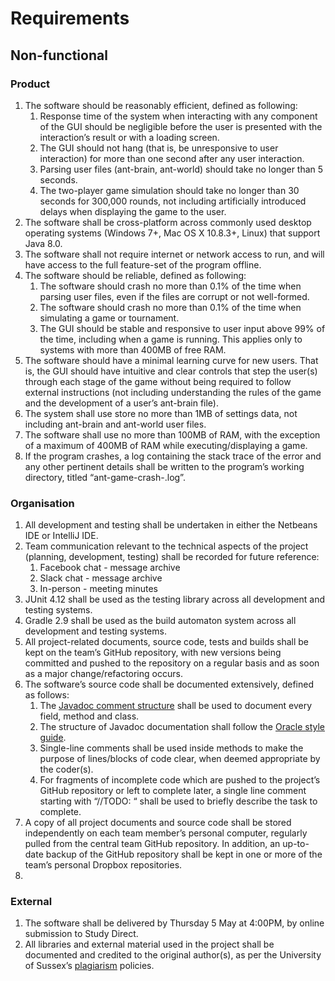 # Requirements

## Non-functional

### Product

1. The software should be reasonably efficient, defined as following:
	1. Response time of the system when interacting with any component of the GUI should be negligible before the user is presented with the interaction’s result or with a loading screen.
	2. The GUI should not hang (that is, be unresponsive to user interaction) for more than one second after any user interaction.
	3. Parsing user files (ant-brain, ant-world) should take no longer than 5 seconds.
	4. The two-player game simulation should take no longer than 30 seconds for 300,000 rounds, not including artificially introduced  delays when displaying the game to the user.
2. The software shall be cross-platform across commonly used desktop operating systems (Windows 7+, Mac OS X 10.8.3+, Linux) that support Java 8.0.
3. The software shall not require internet or network access to run, and will have access to the full feature-set of the program offline.
4. The software should be reliable, defined as following:
	1. The software should crash no more than 0.1% of the time when parsing user files, even if the files are corrupt or not well-formed.
	2. The software should crash no more than 0.1% of the time when simulating a game or tournament.
	3. The GUI should be stable and responsive to user input above 99% of the time, including when a game is running. This applies only to systems with more than 400MB of free RAM.
5. The software should have a minimal learning curve for new users. That is, the GUI should have intuitive and clear controls that step the user(s) through each stage of the game without being required to follow external instructions (not including understanding the rules of the game and the development of a user’s ant-brain file).
6. The system shall use store no more than 1MB of settings data, not including ant-brain and ant-world user files.
7. The software shall use no more than 100MB of RAM, with the exception of a maximum of 400MB of RAM while executing/displaying a game.
8. If the program crashes, a log containing the stack trace of the error and any other pertinent details shall be written to the program’s working directory, titled “ant-game-crash-<current unix time>.log”.

### Organisation

1. All development and testing shall be undertaken in either the Netbeans IDE or IntelliJ IDE.
2. Team communication relevant to the technical aspects of the project (planning, development, testing) shall be recorded for future reference:
	1. Facebook chat - message archive
	2. Slack chat - message archive
	3. In-person - meeting minutes
3. JUnit 4.12 shall be used as the testing library across all development and testing systems.
4. Gradle 2.9 shall be used as the build automaton system across all development and testing systems.
5. All project-related documents, source code, tests and builds shall be kept on the team’s GitHub repository, with new versions being committed and pushed to the repository on a regular basis and as soon as a major change/refactoring occurs.
6. The software’s source code shall be documented extensively, defined as follows:
	1. The [Javadoc comment structure](http://www.oracle.com/technetwork/java/javase/documentation/index-jsp-135444.html) shall be used to document every field, method and class.
	2. The structure of Javadoc documentation shall follow the [Oracle style guide](http://www.oracle.com/technetwork/java/javase/documentation/index-137868.html).
	3. Single-line comments shall be used inside methods to make the purpose of lines/blocks of code clear, when deemed appropriate by the coder(s).
	4. For fragments of incomplete code which are pushed to the project’s GitHub repository or left to complete later, a single line comment starting with “//TODO: “ shall be used to briefly describe the task to complete.
7. A copy of all project documents and source code shall be stored independently on each team member’s personal computer, regularly pulled from the central team GitHub repository. In addition, an up-to-date backup of the GitHub repository shall be kept in one or more of the team’s personal Dropbox repositories.
8.  

### External

1. The software shall be delivered by Thursday 5 May at 4:00PM, by online submission to Study Direct.
2. All libraries and external material used in the project shall be documented and credited to the original author(s), as per the University of Sussex’s [plagiarism](http://www.sussex.ac.uk/s3/?id=35) policies.